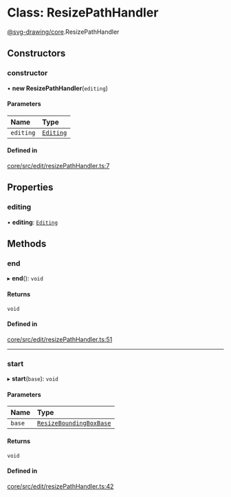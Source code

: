 # Class: ResizePathHandler

[@svg-drawing/core](../../modules/svg_drawing_core.md).ResizePathHandler

## Constructors

### constructor

• **new ResizePathHandler**(`editing`)

#### Parameters

| Name | Type |
| :------ | :------ |
| `editing` | [`Editing`](Editing.md) |

#### Defined in

[core/src/edit/resizePathHandler.ts:7](https://github.com/kmkzt/svg-drawing/blob/6e54c2f/packages/core/src/edit/resizePathHandler.ts#L7)

## Properties

### editing

• **editing**: [`Editing`](Editing.md)

## Methods

### end

▸ **end**(): `void`

#### Returns

`void`

#### Defined in

[core/src/edit/resizePathHandler.ts:51](https://github.com/kmkzt/svg-drawing/blob/6e54c2f/packages/core/src/edit/resizePathHandler.ts#L51)

___

### start

▸ **start**(`base`): `void`

#### Parameters

| Name | Type |
| :------ | :------ |
| `base` | [`ResizeBoundingBoxBase`](../../modules/svg_drawing_core.md#resizeboundingboxbase) |

#### Returns

`void`

#### Defined in

[core/src/edit/resizePathHandler.ts:42](https://github.com/kmkzt/svg-drawing/blob/6e54c2f/packages/core/src/edit/resizePathHandler.ts#L42)
